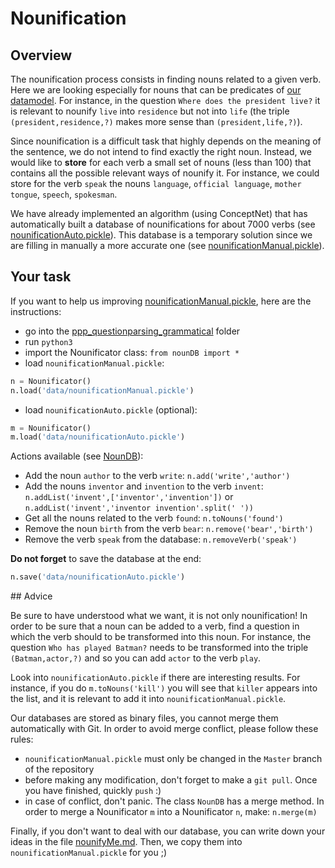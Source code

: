 # Nounification

## Overview

The nounification process consists in finding nouns related to a given verb. Here we are looking especially for nouns that can be predicates of [our datamodel](https://github.com/ProjetPP/Documentation/blob/master/data-model.md). For instance, in the question `Where does the president live?` it is relevant to nounify `live` into `residence` but not into `life` (the triple `(president,residence,?)` makes more sense than `(president,life,?)`).

Since nounification is a difficult task that highly depends on the meaning of the sentence, we do not intend to find exactly the right noun. Instead, we would like to __store__ for each verb a small set of nouns (less than 100) that contains all the possible relevant ways of nounify it. For instance, we could store for the verb `speak` the nouns `language`, `official language`, `mother tongue`, `speech`, `spokesman`.

We have already implemented an algorithm (using ConceptNet) that has automatically built a database of nounifications for about 7000 verbs (see [nounificationAuto.pickle](https://github.com/ProjetPP/PPP-QuestionParsing-Grammatical/blob/master/ppp_questionparsing_grammatical/data/nounificationAuto.pickle)). This database is a temporary solution since we are filling in manually a more accurate one (see [nounificationManual.pickle](https://github.com/ProjetPP/PPP-QuestionParsing-Grammatical/blob/master/ppp_questionparsing_grammatical/data/nounificationManual.pickle)).

## Your task

If you want to help us improving [nounificationManual.pickle](https://github.com/ProjetPP/PPP-QuestionParsing-Grammatical/blob/master/ppp_questionparsing_grammatical/data/nounificationManual.pickle), here are the instructions:
  - go into the [ppp_questionparsing_grammatical](https://github.com/ProjetPP/PPP-QuestionParsing-Grammatical/tree/master/ppp_questionparsing_grammatical) folder
  - run `python3`
  - import the Nounificator class: `from nounDB import *`
  - load `nounificationManual.pickle`:
  
  ```python
  n = Nounificator()
  n.load('data/nounificationManual.pickle')
  ```
  
  - load  `nounificationAuto.pickle` (optional):
  ```python
  m = Nounificator()
  m.load('data/nounificationAuto.pickle')
  ```

Actions available (see [NounDB](https://github.com/ProjetPP/PPP-QuestionParsing-Grammatical/blob/master/ppp_questionparsing_grammatical/nounDB.py)):
  - Add the noun `author` to the verb `write`: `n.add('write','author')`
  - Add the nouns `inventor` and `invention` to the verb `invent`: `n.addList('invent',['inventor','invention'])` or `n.addList('invent','inventor invention'.split(' '))`
  - Get all the nouns related to the verb `found`: `n.toNouns('found')`
  - Remove the noun `birth` from the verb `bear`: `n.remove('bear','birth')`
  - Remove the verb `speak` from the database: `n.removeVerb('speak')`

__Do not forget__ to save the database at the end:
```python
n.save('data/nounificationAuto.pickle')
```

## Advice

Be sure to have understood what we want, it is not only nounification! In order to be sure that a noun can be added to a verb, find a question in which the verb should to be transformed into this noun. For instance, the question `Who has played Batman?` needs to be transformed into the triple `(Batman,actor,?)` and so you can add `actor` to the verb `play`.

Look into `nounificationAuto.pickle` if there are interesting results. For instance, if you do `m.toNouns('kill')` you will see that `killer` appears into the list, and it is relevant to add it into `nounificationManual.pickle`.

Our databases are stored as binary files, you cannot merge them automatically with Git. In order to avoid merge conflict, please follow these rules:
  - `nounificationManual.pickle` must only be changed in the `Master` branch of the repository
  - before making any modification, don't forget to make a `git pull`. Once you have finished, quickly `push` :)
  - in case of conflict, don't panic. The class `NounDB` has a merge method. In order to merge a Nounificator `m` into a Nounificator `n`, make: `n.merge(m)`

Finally, if you don't want to deal with our database, you can write down your ideas in the file [nounifyMe.md](...). Then, we copy them into `nounificationManual.pickle` for you ;)
